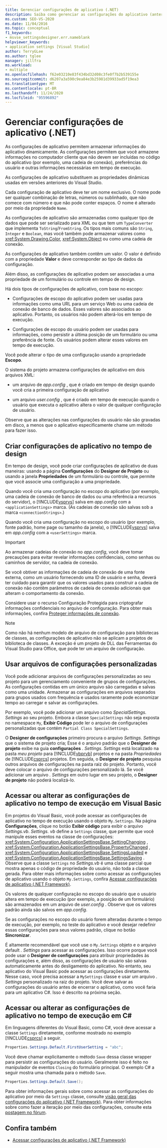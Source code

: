 ```yaml
---
title: Gerenciar configurações de aplicativo (.NET)
description: Saiba como gerenciar as configurações do aplicativo (anteriormente chamadas de propriedades dinâmicas) que não estão incluídas no código do aplicativo, mas são necessárias no tempo de execução.
ms.custom: SEO-VS-2020
ms.date: 11/04/2016
ms.topic: conceptual
f1_keywords:
- msvse_settingsdesigner.err.nameblank
helpviewer_keywords:
- application settings [Visual Studio]
author: TerryGLee
ms.author: tglee
manager: jillfra
ms.workload:
- multiple
ms.openlocfilehash: f62e03210e83f434bd32d08c3fe0f7b2b539155e
ms.sourcegitcommit: d6207a3a590c9ea84e3b25981d39933ad5f19ea3
ms.translationtype: MT
ms.contentlocale: pt-BR
ms.lasthandoff: 11/24/2020
ms.locfileid: "95596892"
---
```

# <a name="manage-application-settings-net"></a>Gerenciar configurações de aplicativo (.NET)

As configurações de aplicativo permitem armazenar informações do aplicativo dinamicamente. As configurações permitem que você armazene informações no computador cliente que não devem ser incluídas no código do aplicativo (por exemplo, uma cadeia de conexão), preferências do usuário e outras informações necessárias em tempo de execução.

As configurações de aplicativo substituem as propriedades dinâmicas usadas em versões anteriores do Visual Studio.

Cada configuração de aplicativo deve ter um nome exclusivo. O nome pode ser qualquer combinação de letras, números ou sublinhado, que não comece com número e que não pode conter espaços. O nome é alterado por meio da propriedade `Name`.

As configurações de aplicativo são armazenadas como qualquer tipo de dados que pode ser serializado para XML ou que tem um `TypeConverter` que implementa `ToString`/`FromString`. Os tipos mais comuns são `String`, `Integer` e `Boolean`, mas você também pode armazenar valores como <xref:System.Drawing.Color>, <xref:System.Object> ou como uma cadeia de conexão.

As configurações de aplicativo também contêm um valor. O valor é definido com a propriedade **Valor** e deve corresponder ao tipo de dados da configuração.

Além disso, as configurações de aplicativo podem ser associadas a uma propriedade de um formulário ou controle em tempo de design.

Há dois tipos de configurações de aplicativo, com base no escopo:

- Configurações de escopo do aplicativo podem ser usadas para informações como uma URL para um serviço Web ou uma cadeia de conexão de banco de dados. Esses valores são associados ao aplicativo. Portanto, os usuários não podem alterá-los em tempo de execução.

- Configurações de escopo do usuário podem ser usadas para informações, como persistir a última posição de um formulário ou uma preferência de fonte. Os usuários podem alterar esses valores em tempo de execução.

Você pode alterar o tipo de uma configuração usando a propriedade **Escopo**.

O sistema do projeto armazena configurações de aplicativo em dois arquivos XML:

- um arquivo de *app.config* , que é criado em tempo de design quando você cria a primeira configuração de aplicativo

- um arquivo *user.config* , que é criado em tempo de execução quando o usuário que executa o aplicativo altera o valor de qualquer configuração de usuário.

Observe que as alterações nas configurações do usuário não são gravadas em disco, a menos que o aplicativo especificamente chame um método para fazer isso.

## <a name="create-application-settings-at-design-time"></a>Criar configurações de aplicativo no tempo de design

Em tempo de design, você pode criar configurações de aplicativo de duas maneiras: usando a página **Configurações** do **Designer de Projeto** ou usando a janela **Propriedades** de um formulário ou controle, que permite que você associe uma configuração a uma propriedade.

Quando você cria uma configuração no escopo do aplicativo (por exemplo, uma cadeia de conexão de banco de dados ou uma referência a recursos do servidor), o [!INCLUDE[vsprvs](../code-quality/includes/vsprvs_md.md)] salva em *app.config* com a `<applicationSettings>` marca. (As cadeias de conexão são salvas sob a marca `<connectionStrings>`.)

Quando você cria uma configuração no escopo do usuário (por exemplo, fonte padrão, home page ou tamanho da janela), o [!INCLUDE[vsprvs](../code-quality/includes/vsprvs_md.md)] salva em *app.config* com a `<userSettings>` marca.

> [!IMPORTANT]
> Ao armazenar cadeias de conexão no *app.config*, você deve tomar precauções para evitar revelar informações confidenciais, como senhas ou caminhos de servidor, na cadeia de conexão.
>
> Se você obtiver as informações de cadeia de conexão de uma fonte externa, como um usuário fornecendo uma ID de usuário e senha, deverá ter cuidado para garantir que os valores usados para construir a cadeia de conexão não contêm parâmetros de cadeia de conexão adicionais que alteram o comportamento da conexão.
>
> Considere usar o recurso Configuração Protegida para criptografar informações confidenciais no arquivo de configuração. Para obter mais informações, confira [Proteger informações de conexão](/dotnet/framework/data/adonet/protecting-connection-information).

> [!NOTE]
> Como não há nenhum modelo de arquivo de configuração para bibliotecas de classes, as configurações de aplicativo não se aplicam a projetos de biblioteca de classes. A exceção é um projeto de DLL das Ferramentas do Visual Studio para Office, que pode ter um arquivo de configuração.

## <a name="use-customized-settings-files"></a>Usar arquivos de configurações personalizadas

Você pode adicionar arquivos de configurações personalizadas ao seu projeto para um gerenciamento conveniente de grupos de configurações. As configurações contidas em um único arquivo são carregadas e salvas como uma unidade. Armazenar as configurações em arquivos separados para grupos usados com frequência e usados raramente pode economizar tempo ao carregar e salvar as configurações.

Por exemplo, você pode adicionar um arquivo como *SpecialSettings. Settings* ao seu projeto. Embora a classe `SpecialSettings` não seja exposta no namespace `My`, **Exibir Código** pode ler o arquivo de configurações personalizadas que contém `Partial Class SpecialSettings`.

O **Designer de configurações** primeiro procura o arquivo *Settings. Settings* que o sistema de projeto cria; Esse é o arquivo padrão que o **Designer de projeto** exibe na guia **configurações** . *Settings. Settings* está localizado na pasta *meu projeto* para [!INCLUDE[vbprvb](../code-quality/includes/vbprvb_md.md)] projetos e na pasta *Propriedades* de [!INCLUDE[csprcs](../data-tools/includes/csprcs_md.md)] projetos. Em seguida, o **Designer de projeto** pesquisa outros arquivos de configurações na pasta raiz do projeto. Portanto, você deve colocar o arquivo de configurações personalizado lá. Se você adicionar um arquivo *. Settings* em outro lugar em seu projeto, o **Designer de projeto** não poderá localizá-lo.

## <a name="access-or-change-application-settings-at-run-time-in-visual-basic"></a>Acessar ou alterar as configurações de aplicativo no tempo de execução em Visual Basic

Em projetos do Visual Basic, você pode acessar as configurações de aplicativo no tempo de execução usando o objeto `My.Settings`. Na página **Configurações**, clique no botão **Exibir código** para exibir o arquivo *Settings.vb*. *Settings. vb* define a `Settings` classe, que permite que você manipule esses eventos na classe de configurações: <xref:System.Configuration.ApplicationSettingsBase.SettingChanging> , <xref:System.Configuration.ApplicationSettingsBase.PropertyChanged> , <xref:System.Configuration.ApplicationSettingsBase.SettingsLoaded> e <xref:System.Configuration.ApplicationSettingsBase.SettingsSaving> . Observe que a classe `Settings` no *Settings.vb* é uma classe parcial que mostra apenas o código de propriedade do usuário, não toda a classe gerada. Para obter mais informações sobre como acessar as configurações de aplicativo usando o objeto `My.Settings`, confira [Acessar configurações de aplicativo (.NET Framework)](/dotnet/visual-basic/developing-apps/programming/app-settings/accessing-application-settings).

Os valores de qualquer configuração no escopo do usuário que o usuário altera em tempo de execução (por exemplo, a posição de um formulário) são armazenados em um arquivo de *user.config* . Observe que os valores padrão ainda são salvos em *app.config*.

Se as configurações no escopo do usuário forem alteradas durante o tempo de execução, por exemplo, no teste do aplicativo e você desejar redefinir essas configurações para seus valores padrão, clique no botão **Sincronizar**.

É altamente recomendável que você use o `My.Settings` objeto e o arquivo default *. Settings* para acessar as configurações. Isso ocorre porque você pode usar o **Designer de configurações** para atribuir propriedades às configurações e, além disso, as configurações de usuário são salvas automaticamente antes do desligamento do aplicativo. No entanto, seu aplicativo do Visual Basic pode acessar as configurações diretamente. Nesse caso, você precisa acessar a `MySettings` classe e usar um arquivo *. Settings* personalizado na raiz do projeto. Você deve salvar as configurações do usuário antes de encerrar o aplicativo, como você faria para um aplicativo C#. Isso é descrito na próxima seção.

<!-- markdownlint-disable MD003 MD020 -->
## <a name="access-or-change-application-settings-at-run-time-in-c"></a>Acessar ou alterar as configurações de aplicativo no tempo de execução em C#
<!-- markdownlint-enable MD003 MD020 -->

Em linguagens diferentes do Visual Basic, como C#, você deve acessar a classe `Settings` diretamente, conforme mostrado no exemplo [!INCLUDE[csprcs](../data-tools/includes/csprcs_md.md)] a seguir.

```csharp
Properties.Settings.Default.FirstUserSetting = "abc";
```

Você deve chamar explicitamente o método `Save` dessa classe wrapper para persistir as configurações do usuário. Geralmente isso é feito no manipulador de eventos `Closing` do formulário principal. O exemplo C# a seguir mostra uma chamada para o método `Save`.

```csharp
Properties.Settings.Default.Save();
```

Para obter informações gerais sobre como acessar as configurações do aplicativo por meio da `Settings` classe, consulte [visão geral das configurações do aplicativo (.NET Framework)](/dotnet/framework/winforms/advanced/application-settings-overview). Para obter informações sobre como fazer a iteração por meio das configurações, consulte esta [postagem no fórum](https://social.msdn.microsoft.com/Forums/vstudio/40fbb470-f1e8-4a02-a4a0-9f62b54d0fc4/is-this-possible-propertiessettingsdefault?forum=csharpgeneral).

## <a name="see-also"></a>Confira também

- [Acessar configurações de aplicativo (.NET Framework)](/dotnet/visual-basic/developing-apps/programming/app-settings/accessing-application-settings)
